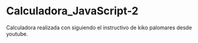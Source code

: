 # Calculadora_JavaScript-2
Calculadora realizada con siguiendo el instructivo de kiko palomares desde youtube.
